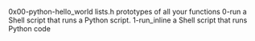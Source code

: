 0x00-python-hello_world
lists.h prototypes of all your functions
0-run a Shell script that runs a Python script.
1-run_inline a Shell script that runs Python code
